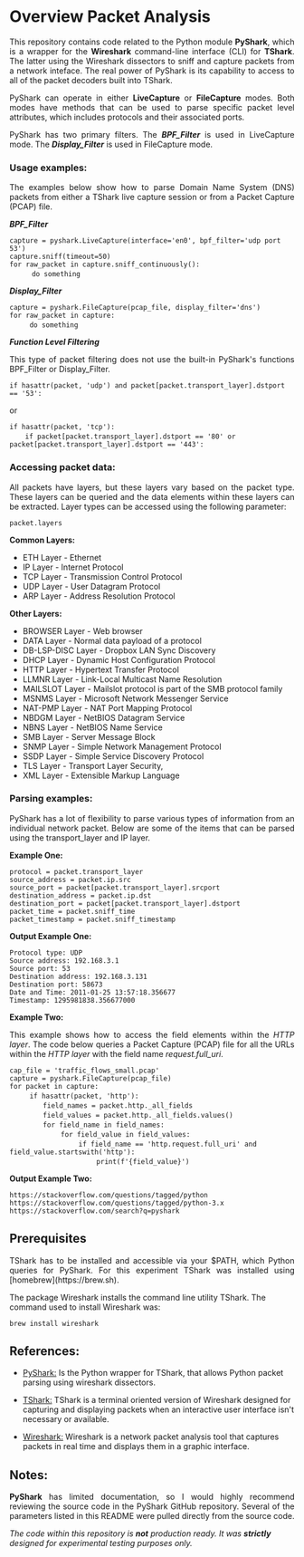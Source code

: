 # Overview Packet Analysis

<p align="justify">
This repository contains code related to the Python module <b>PyShark</b>, which is a wrapper for the <b>Wireshark</b> command-line interface (CLI) for <b>TShark</b>. The latter using the Wireshark dissectors to sniff and capture packets from a network inteface. The real power of PyShark is its capability to access to all of the packet decoders built into TShark.
</p>

<p align="justify">
PyShark can operate in either <b>LiveCapture</b> or <b>FileCapture</b> modes. Both modes have methods that can be used to parse specific packet level attributes, which includes protocols and their associated ports. 
</p>

<p align="justify">
PyShark has two primary filters. The <i><b>BPF_Filter</b></i> is used in LiveCapture mode. The <i><b>Display_Filter</b></i> is used in FileCapture mode.
</p>

### Usage examples:
<p align="justify">
The examples below show how to parse Domain Name System (DNS) packets from either a TShark live capture session or from a Packet Capture (PCAP) file.
</p>

<p align="justify">
<i><b>BPF_Filter</b></i>

`capture = pyshark.LiveCapture(interface='en0', bpf_filter='udp port 53')`<br>
`capture.sniff(timeout=50)`<br>
`for raw_packet in capture.sniff_continuously():`<br>
&nbsp; &nbsp; &nbsp; &nbsp; &nbsp; `do something`
</p>


<p align="justify">
<i><b>Display_Filter</b></i>
  
`capture = pyshark.FileCapture(pcap_file, display_filter='dns')`<br>
`for raw_packet in capture:`<br>
&nbsp; &nbsp; &nbsp; &nbsp; &nbsp;`do something`
</p>

<i><b>Function Level Filtering</b></i>
<p align="justify">
This type of packet filtering does not use the built-in PyShark's functions BPF_Filter or Display_Filter.<br>

`if hasattr(packet, 'udp') and packet[packet.transport_layer].dstport == '53':`<br>

or

`if hasattr(packet, 'tcp'):`<br>
&nbsp; &nbsp; &nbsp; &nbsp;`if packet[packet.transport_layer].dstport == '80' or packet[packet.transport_layer].dstport == '443':`<br>
</p>

### Accessing packet data:
<p align="justify">
All packets have layers, but these layers vary based on the packet type. These layers can be queried and the data elements within these layers can be extracted. Layer types can be accessed using the following parameter:
<br>

`packet.layers`<br>

<b>Common Layers:</b>
<br>
* ETH Layer - Ethernet
* IP Layer - Internet Protocol
* TCP Layer - Transmission Control Protocol
* UDP Layer - User Datagram Protocol
* ARP Layer - Address Resolution Protocol

<b>Other Layers:</b>
<br>
* BROWSER Layer - Web browser
* DATA Layer - Normal data payload of a protocol
* DB-LSP-DISC Layer - Dropbox LAN Sync Discovery
* DHCP Layer - Dynamic Host Configuration Protocol
* HTTP Layer - Hypertext Transfer Protocol
* LLMNR Layer - Link-Local Multicast Name Resolution
* MAILSLOT Layer - Mailslot protocol is part of the SMB protocol family
* MSNMS Layer - Microsoft Network Messenger Service
* NAT-PMP Layer - NAT Port Mapping Protocol
* NBDGM Layer - NetBIOS Datagram Service
* NBNS Layer - NetBIOS Name Service
* SMB Layer - Server Message Block
* SNMP Layer - Simple Network Management Protocol 
* SSDP Layer - Simple Service Discovery Protocol 
* TLS Layer - Transport Layer Security,
* XML Layer - Extensible Markup Language
</p>

### Parsing examples:
<p align="justify">
PyShark has a lot of flexibility to parse various types of information from an individual network packet. Below are some of the items that can be parsed using the transport_layer and IP layer.
</p>

<b>Example One:</b>
<br>

`protocol = packet.transport_layer`<br>
`source_address = packet.ip.src`<br>
`source_port = packet[packet.transport_layer].srcport`<br>
`destination_address = packet.ip.dst` <br>
`destination_port = packet[packet.transport_layer].dstport`<br>
`packet_time = packet.sniff_time`<br>
`packet_timestamp = packet.sniff_timestamp`<br>

<b>Output Example One:</b>
<br>

`Protocol type: UDP`<br>
`Source address: 192.168.3.1`<br>
`Source port: 53`<br>
`Destination address: 192.168.3.131`<br>
`Destination port: 58673`<br>
`Date and Time: 2011-01-25 13:57:18.356677`<br>
`Timestamp: 1295981838.356677000`<br>

<b>Example Two:</b>
<p align="justify">
This example shows how to access the field elements within the <i>HTTP layer</i>. The code below queries a Packet Capture (PCAP) file for all the URLs within the <i>HTTP layer</i> with the field name <i>request.full_uri</i>.
</p>

`cap_file = 'traffic_flows_small.pcap'`<br>
`capture = pyshark.FileCapture(pcap_file)`<br>
`for packet in capture:`<br>
 &nbsp; &nbsp; &nbsp; &nbsp; &nbsp;`if hasattr(packet, 'http'):`<br>
 &nbsp; &nbsp; &nbsp; &nbsp; &nbsp; &nbsp; &nbsp; &nbsp;`field_names = packet.http._all_fields`<br>
 &nbsp; &nbsp; &nbsp; &nbsp; &nbsp; &nbsp; &nbsp; &nbsp;`field_values = packet.http._all_fields.values()`<br>
 &nbsp; &nbsp; &nbsp; &nbsp; &nbsp; &nbsp; &nbsp; &nbsp;`for field_name in field_names:`<br>
 &nbsp; &nbsp; &nbsp; &nbsp; &nbsp; &nbsp; &nbsp; &nbsp; &nbsp; &nbsp; &nbsp; &nbsp;`for field_value in field_values:`<br>
 &nbsp; &nbsp; &nbsp; &nbsp; &nbsp; &nbsp; &nbsp; &nbsp; &nbsp; &nbsp; &nbsp; &nbsp; &nbsp; &nbsp; &nbsp; &nbsp;`if field_name == 'http.request.full_uri' and field_value.startswith('http'):`<br>
 &nbsp; &nbsp; &nbsp; &nbsp; &nbsp; &nbsp; &nbsp; &nbsp; &nbsp; &nbsp; &nbsp; &nbsp; &nbsp; &nbsp; &nbsp; &nbsp; &nbsp; &nbsp; &nbsp; &nbsp;`print(f'{field_value}')`<br>

<b>Output Example Two:</b>
<br>

`https://stackoverflow.com/questions/tagged/python`<br>
`https://stackoverflow.com/questions/tagged/python-3.x`<br>
`https://stackoverflow.com/search?q=pyshark`<br>
</p>

## Prerequisites
<p align="justify">
TShark has to be installed and accessible via your $PATH, which Python queries for PyShark. For this experiment TShark was installed using [homebrew](https://brew.sh).<br>

The package Wireshark installs the command line utility TShark. The command used to install Wireshark was:<br>

`brew install wireshark`
</p>

## References:

* [PyShark:](https://kiminewt.github.io/pyshark) Is the Python wrapper for TShark, that allows Python packet parsing using wireshark dissectors.

* [TShark:](https://www.wireshark.org/docs/man-pages/tshark.html) TShark is a terminal oriented version of Wireshark designed for capturing and displaying packets when an interactive user interface isn't necessary or available.

* [Wireshark:](https://www.wireshark.org) Wireshark is a network packet analysis tool that captures packets in real time and displays them in a graphic interface.

## Notes:
<p align="justify">
<b>PyShark</b> has limited documentation, so I would highly recommend reviewing the source code in the PyShark GitHub repository. Several of the parameters listed in this README were pulled directly from the source code.
</p>

_The code within this repository is **not** production ready. It was **strictly** designed for experimental testing purposes only._
